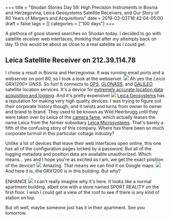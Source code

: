+++
title = "Shodan Stories Day 59: High Precision Instruments in Bosnia and Herzegovina, Leica Geosystems Satellite Receivers, and Our Story of 80 Years of Mergers and Acquisitions"
date = 2019-03-03T16:42:04-05:00
draft = false
tags = []
categories = ["100 days"]
+++

A plethora of good shared searches on Shodan today. I decided to go with satellite receiver web interfaces, thinking that after my attempts back on day 13 this would be about as close to a real satellite as I could get.

## Leica Satellite Receiver on 212.39.114.78
I chose a result in Bosnia and Herzegovina. It was running email ports and a webserver on port 80, so I took a look at the webserver.
![](/images/100Days/Day59/firstlook.png)
Ah yes the _Leica GRX1200+ GNSS_. So fun! It connects to [GPS](https://en.wikipedia.org/wiki/Global_Positioning_System), [GLONASS](https://beebom.com/what-is-glonass-and-how-it-is-different-from-gps/), and [GALILEO](https://en.wikipedia.org/wiki/Galileo_(satellite_navigation)) satellite location services. It's a device for [extremely accurate location data acquisition and logging](http://www.geotech.sk/OLD/t7_GRX1200en.pdf). And it's pretty expensive!
[![](/images/100Days/Day59/expense.png)](https://www.precision-geosystems.com/product/leica-grx1200-gnss-pro-gpsglonass-reference-station-ethernet-enabled/?v=7516fd43adaa)
[Leica Geosystems](https://en.wikipedia.org/wiki/Leica_Geosystems) has a reputation for making very high quality devices. I was trying to figure out their corporate history though, and it twists and turns from owner to owner and brand to brand. They used to be known as Wild Heerbrugg until they were taken over by Leica of the [camera fame](https://en.wikipedia.org/wiki/Leica_Camera), which actually leases the name Leica from the former subsidiary [Leica Microsystems](https://en.wikipedia.org/wiki/Leica_Microsystems). That's barely a fifth of the confusing story of this company. Where has there been so much corporate turmoil in this particular cottage industry?

Unlike a lot of devices that leave their web interfaces open online, this one has all of the configuration pages locked by a password. But all of the logging metadata and position data are available unauthorized. Which means... yes and I hope you're as excited as I am, we get the exact position of the device!!
![](/images/100Days/Day59/position.png)
Amazing. That means we can find it on Google maps.
![](/images/100Days/Day59/building.png)
And here it is, the GRX1200 is in this building. But why?

ENHANCE
![](/images/100Days/Day59/enhance.png)
I can't really imagine why it's here. It looks like a normal apartment building, albeit one with a store named SPORT REALITY on the first floor. I wish I could get a view of the roof to see if there is any kind of station on top.

But oh well, maybe someone just has it in their apartment. See you tomorrow.
